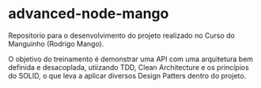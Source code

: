 # advanced-node-mango
Repositorio para o desenvolvimento do projeto realizado no Curso do Manguinho (Rodrigo Mango).

O objetivo do treinamento é demonstrar uma API com uma arquitetura bem definida e desacoplada, utiizando TDD, Clean Architecture e os princípios do SOLID, o que leva a aplicar diversos Design Patters dentro do projeto.
